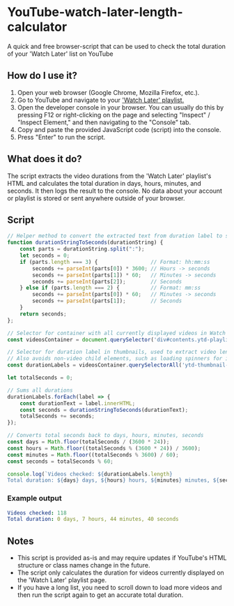 # YouTube-watch-later-length-calculator
A quick and free browser-script that can be used to check the total duration of your 'Watch Later' list on YouTube

## How do I use it?
1. Open your web browser (Google Chrome, Mozilla Firefox, etc.).
2. Go to YouTube and navigate to your ['Watch Later' playlist.](https://www.youtube.com/playlist?list=WL)
3. Open the developer console in your browser. You can usually do this by pressing F12 or right-clicking on the page and selecting "Inspect" / "Inspect Element," and then navigating to the "Console" tab. 
4. Copy and paste the provided JavaScript code (script) into the console.
5. Press "Enter" to run the script.

## What does it do?

The script extracts the video durations from the 'Watch Later' playlist's HTML and calculates the total duration in days, hours, minutes, and seconds. It then logs the result to the console. No data about your account or playlist is stored or sent anywhere outside of your browser. 

## Script
```JavaScript
// Helper method to convert the extracted text from duration label to seconds
function durationStringToSeconds(durationString) {
    const parts = durationString.split(":");
    let seconds = 0;
    if (parts.length === 3) {                 // Format: hh:mm:ss
        seconds += parseInt(parts[0]) * 3600; // Hours -> seconds
        seconds += parseInt(parts[1]) * 60;   // Minutes -> seconds
        seconds += parseInt(parts[2]);        // Seconds
    } else if (parts.length === 2) {          // Format: mm:ss
        seconds += parseInt(parts[0]) * 60;   // Minutes -> seconds
        seconds += parseInt(parts[1]);        // Seconds
    }
    return seconds;
};

// Selector for container with all currently displayed videos in Watch Later / Playlist
const videosContainer = document.querySelector('div#contents.ytd-playlist-video-list-renderer');

// Selector for duration label in thumbnails, used to extract video length
// Also avoids non-video child elements, such as loading spinners for infinite scrolling
const durationLabels = videosContainer.querySelectorAll('ytd-thumbnail-overlay-time-status-renderer span#text');

let totalSeconds = 0;

// Sums all durations
durationLabels.forEach(label => {
    const durationText = label.innerHTML;
    const seconds = durationStringToSeconds(durationText);
    totalSeconds += seconds;
});

// Converts total seconds back to days, hours, minutes, seconds
const days = Math.floor(totalSeconds / (3600 * 24));
const hours = Math.floor((totalSeconds % (3600 * 24)) / 3600);
const minutes = Math.floor((totalSeconds % 3600) / 60);
const seconds = totalSeconds % 60;

console.log(`Videos checked: ${durationLabels.length}
Total duration: ${days} days, ${hours} hours, ${minutes} minutes, ${seconds} seconds`);
```

### Example output
```yaml
Videos checked: 118
Total duration: 0 days, 7 hours, 44 minutes, 40 seconds
```

## Notes
* This script is provided as-is and may require updates if YouTube's HTML structure or class names change in the future.
* The script only calculates the duration for videos currently displayed on the 'Watch Later' playlist page. 
* If you have a long list, you need to scroll down to load more videos and then run the script again to get an accurate total duration.



